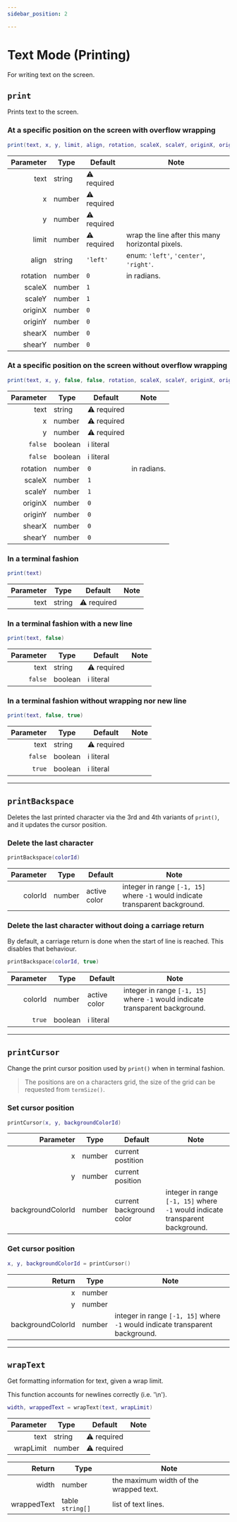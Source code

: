 ```yaml
---
sidebar_position: 2

---
```


# Text Mode (Printing)

For writing text on the screen.

## `print`

Prints text to the screen.

### At a specific position on the screen with overflow wrapping

```lua
print(text, x, y, limit, align, rotation, scaleX, scaleY, originX, originY, shearX, shearY)
```

| Parameter | Type   | Default     | Note                                             |
|----------:|--------|-------------|--------------------------------------------------|
|      text | string | ⚠️ required |                                                  |
|         x | number | ⚠️ required |                                                  |
|         y | number | ⚠️ required |                                                  |
|     limit | number | ⚠️ required | wrap the line after this many horizontal pixels. |
|     align | string | `'left'`    | enum:  `'left'`, `'center'`, `'right'`.          |
|  rotation | number | `0`         | in radians.                                      |
|    scaleX | number | `1`         |                                                  |
|    scaleY | number | `1`         |                                                  |
|   originX | number | `0`         |                                                  |
|   originY | number | `0`         |                                                  |
|    shearX | number | `0`         |                                                  |
|    shearY | number | `0`         |                                                  |

### At a specific position on the screen without overflow wrapping

```lua
print(text, x, y, false, false, rotation, scaleX, scaleY, originX, originY, scaleX, scaleY)
```

| Parameter | Type    | Default     | Note        |
|----------:|---------|-------------|-------------|
|      text | string  | ⚠️ required |             |
|         x | number  | ⚠️ required |             |
|         y | number  | ⚠️ required |             |
|   `false` | boolean | ℹ️ literal  |             |
|   `false` | boolean | ℹ️ literal  |             |
|  rotation | number  | `0`         | in radians. |
|    scaleX | number  | `1`         |             |
|    scaleY | number  | `1`         |             |
|   originX | number  | `0`         |             |
|   originY | number  | `0`         |             |
|    shearX | number  | `0`         |             |
|    shearY | number  | `0`         |             |

### In a terminal fashion

```lua
print(text)
```

| Parameter | Type   | Default     | Note |
|----------:|--------|-------------|------|
|      text | string | ⚠️ required |      |

### In a terminal fashion with a new line

```lua
print(text, false)
```

| Parameter | Type    | Default     | Note        |
|----------:|---------|-------------|-------------|
|      text | string  | ⚠️ required |             |
|   `false` | boolean | ℹ️ literal  |             |

### In a terminal fashion without wrapping nor new line

```lua
print(text, false, true)
```

| Parameter | Type    | Default     | Note        |
|----------:|---------|-------------|-------------|
|      text | string  | ⚠️ required |             |
|   `false` | boolean | ℹ️ literal  |             |
|    `true` | boolean | ℹ️ literal  |             |

---

## `printBackspace`

Deletes the last printed character via the 3rd and 4th variants of `print()`, and it updates the cursor position.

### Delete the last character

```lua
printBackspace(colorId)
```

| Parameter | Type   | Default      | Note                                                                          |
|----------:|--------|--------------|-------------------------------------------------------------------------------|
|   colorId | number | active color | integer in range `[-1, 15]` where `-1` would indicate transparent background. |

### Delete the last character without doing a carriage return

By default, a carriage return is done when the start of line is reached. 
This disables that behaviour.

```lua
printBackspace(colorId, true)
```

| Parameter | Type    | Default      | Note                                                                          |
|----------:|---------|--------------|-------------------------------------------------------------------------------|
|   colorId | number  | active color | integer in range `[-1, 15]` where `-1` would indicate transparent background. |
|    `true` | boolean | ℹ️ literal   |                                                                               |

---

## `printCursor`

Change the print cursor position used by `print()` when in terminal fashion.

> The positions are on a characters grid, the size of the grid can be requested from `termSize()`.

### Set cursor position

```lua
printCursor(x, y, backgroundColorId)
```

|         Parameter | Type   | Default                  | Note                                                                          |
|------------------:|--------|--------------------------|-------------------------------------------------------------------------------|
|                 x | number | current postition        |                                                                               |
|                 y | number | current position         |                                                                               | 
| backgroundColorId | number | current background color | integer in range `[-1, 15]` where `-1` would indicate transparent background. |

### Get cursor position

```lua
x, y, backgroundColorId = printCursor()
```

|            Return | Type   | Note                                                                          |
|------------------:|--------|-------------------------------------------------------------------------------|
|                 x | number |                                                                               |
|                 y | number |                                                                               |
| backgroundColorId | number | integer in range `[-1, 15]` where `-1` would indicate transparent background. |

---

## `wrapText`

Get formatting information for text, given a wrap limit.

This function accounts for newlines correctly (i.e. '\n').

```lua
width, wrappedText = wrapText(text, wrapLimit)
```

| Parameter | Type   | Default     | Note |
|----------:|--------|-------------|------|
|      text | string | ⚠️ required |      |
| wrapLimit | number | ⚠️ required |      |

|      Return | Type             | Note                                   |
|------------:|------------------|----------------------------------------|
|       width | number           | the maximum width of the wrapped text. |
| wrappedText | table `string[]` | list of text lines.                    |

